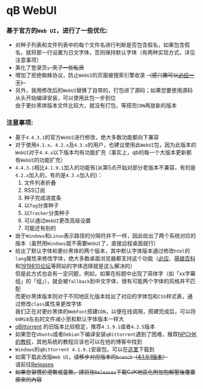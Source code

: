 # qB WebUI
### 基于官方的`Web UI`，进行了一些优化:
* 对种子列表和文件列表中的每个文件名进行判断是否包含假名，如果包含假名，就将那一行设置为日文字体，否则保持默认字体（有两种实现方式，详见注意事项）
* 美化了登录页<s>，夹了一些私货 </s>
* 增加了拒绝蜘蛛协议，防止`WebUI`的页面被搜索引擎收录 <s>（感兴趣可以[必应一下](https://cnm.buhuibing.xyz/?s=qBittorrent%20Web%E7%94%A8%E6%88%B7%E7%95%8C%E9%9D%A2)）</s>
* 另外，我用修改后的`WebUI`替换了自带的，打包进了源码；如果您要使用源码从头开始编译安装，可以使用此包一步到位<br>由于更纱黑体版本文件比较大，就没有打包，等搭完`CDN`再放新的版本

### 注意事项:
* 基于`4.4.3.1`的官方`WebUI`进行修改，绝大多数功能都向下兼容
* 对于使用`4.1.x`、`4.2.x`及`4.3.x`的用户，也建议使用此`WebUI`包，因为此版本的`WebUI`对于`4.4.x`以下版本均有功能扩充（事实上，qb的每一个大版本更新都有`WebUI`的功能扩充）
* `4.4.3.1`相比`4.1.9.1`加入的功能有(从第5点开始对部分老版本不兼容，有的是`4.2.x`加入的，有的是`4.3.x`加入的)：
  1. 文件列表折叠
  2. RSS订阅
  3. 种子完成进度条
  4. 以`Tag`分类种子
  5. 以`Tracker`分类种子
  6. 可以通过`WebUI`更改高级设置
  7. 可能还有别的
* 由于`Windows`和`Linux`表示路径的分隔符并不一样，因此给出了两个系统对应的版本（虽然用`Windows`就不需要`WebUI`了，直接远程桌面就行）
* 给出了默认字体和更纱黑体的两个版本，其中默认字体版本通过修改`html`的`lang`属性来修改字体，绝大多数桌面浏览器都支持这个功能（[必应](https://www.bing.com/)、[萌娘百科](https://zh.moegirl.org.cn/)和[1919810论坛](https://1919810.com/)等网站的字体选择就是这么解决的）<br>但是此方式也会有一定问题，例如，如果在标题中出现了简体字（如「xx字幕组」的「组」），就会被`fallback`到中文字体，很有可能两个字体的风格并不匹配<br>而更纱黑体版本则对于不同地区化版本给出了对应的字体包和`CSS`样式表，通过修改`class`属性来更改字体<br>我们正在对更纱黑体的`WebFont`搭建`CDN`，以便在线调用，搭建完成后，可以将`60MiB`左右的文件减小至和默认字体版本一样大
* [qBittorrent](https://github.com/qbittorrent/qBittorrent) 的旧版本比较稳定，推荐`4.1.9.1`或者`4.2.5`版本
* 如果您在`Ubuntu`或者`Debian`下编译安装`qBittorrent`遇到了困难，推荐[NPCHK的教程](https://npchk.info/ubuntu-debian-install-qbittorrent/)，其他系统的教程应该也可以在他的博客中找到
* `Windows`的`qBittorrent 4.1.9.1`安装包，可以在[这里](https://sourceforge.net/projects/qbittorrent/files/qbittorrent-win32/qbittorrent-4.1.9.1/)下载到
* 如需下载此改版`Web UI`，<s>请移步对应版本的`branch`（[4.1.9.1版本](https://github.com/Lambholl/qb-webui/tree/4.1.9.1)）</s><br>
请前往[Releases](https://github.com/Lambholl/qb-webui/releases/latest)
* <s>如果您習慣於港繁或臺繁，請前往`Releases`下載CJK地區化附加包解壓後覆蓋原來的內容</s>
